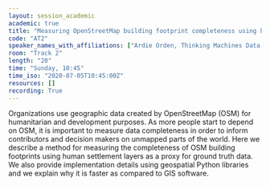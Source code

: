 ```yaml
---
layout: session_academic
academic: true
title: "Measuring OpenStreetMap building footprint completeness using human settlement layers"
code: "AT2"
speaker_names_with_affiliations: ["Ardie Orden, Thinking Machines Data Science; ardie@thinkingmachin.es","Ren Avell Flores, Thinking Machines Data Science","Pia Faustino, Thinking Machines Data Science; pia@thinkingmachin.es","Mark Steve Samson, Thinking Machines Data Science; marksteve@thinkingmachin.es"]
room: "Track 2"
length: "20"
time: "Sunday, 10:45"
time_iso: "2020-07-05T10:45:00Z"
resources: []
recording: True
---
```

Organizations use geographic data created by OpenStreetMap (OSM) for humanitarian and development purposes. As more people start to depend on OSM, it is important to measure data completeness in order to inform contributors and decision makers on unmapped parts of the world. Here we describe a method for measuring the completeness of OSM building footprints using human settlement layers as a proxy for ground truth data. We also provide implementation details using geospatial Python libraries and we explain why it is faster as compared to GIS software.
